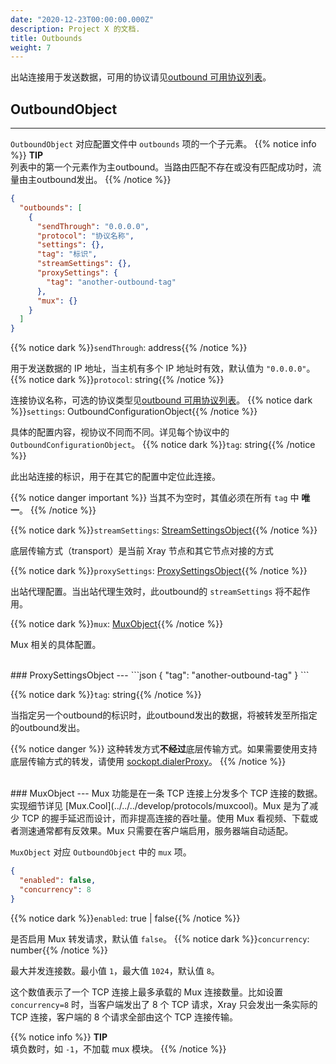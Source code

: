 ```yaml
---
date: "2020-12-23T00:00:00.000Z"
description: Project X 的文档.
title: Outbounds
weight: 7
---
```


出站连接用于发送数据，可用的协议请见[outbound 可用协议列表](../../outbound-protocols)。

## OutboundObject

---

`OutboundObject` 对应配置文件中 `outbounds` 项的一个子元素。
{{% notice info %}}
**TIP**\
列表中的第一个元素作为主outbound。当路由匹配不存在或没有匹配成功时，流量由主outbound发出。
{{% /notice %}}

```json
{
  "outbounds": [
    {
      "sendThrough": "0.0.0.0",
      "protocol": "协议名称",
      "settings": {},
      "tag": "标识",
      "streamSettings": {},
      "proxySettings": {
        "tag": "another-outbound-tag"
      },
      "mux": {}
    }
  ]
}
```

{{% notice dark %}}`sendThrough`: address{{% /notice %}}

用于发送数据的 IP 地址，当主机有多个 IP 地址时有效，默认值为 `"0.0.0.0"`。
{{% notice dark %}}`protocol`: string{{% /notice %}}

连接协议名称，可选的协议类型见[outbound 可用协议列表](../../outbound-protocols)。
{{% notice dark %}}`settings`: OutboundConfigurationObject{{% /notice %}}

具体的配置内容，视协议不同而不同。详见每个协议中的 `OutboundConfigurationObject`。
{{% notice dark %}}`tag`: string{{% /notice %}}

此出站连接的标识，用于在其它的配置中定位此连接。

{{% notice danger important %}}
当其不为空时，其值必须在所有 `tag` 中 **唯一**。
{{% /notice %}}

{{% notice dark %}}`streamSettings`: [StreamSettingsObject](../../base/transport#streamsettingsobject){{% /notice %}}

底层传输方式（transport）是当前 Xray 节点和其它节点对接的方式

{{% notice dark %}}`proxySettings`: [ProxySettingsObject](#proxysettingsobject){{% /notice %}}

出站代理配置。当出站代理生效时，此outbound的 `streamSettings` 将不起作用。

{{% notice dark %}}`mux`: [MuxObject](#muxobject){{% /notice %}}

Mux 相关的具体配置。

<br />
### ProxySettingsObject
---
```json
{
  "tag": "another-outbound-tag"
}
```

{{% notice dark %}}`tag`: string{{% /notice %}}

当指定另一个outbound的标识时，此outbound发出的数据，将被转发至所指定的outbound发出。

{{% notice danger %}}
这种转发方式**不经过**底层传输方式。如果需要使用支持底层传输方式的转发，请使用 [sockopt.dialerProxy](../transport/#sockoptobject)。
{{% /notice %}}

<br />
### MuxObject
---
Mux 功能是在一条 TCP 连接上分发多个 TCP 连接的数据。实现细节详见 [Mux.Cool](../../../develop/protocols/muxcool)。Mux 是为了减少 TCP 的握手延迟而设计，而非提高连接的吞吐量。使用 Mux 看视频、下载或者测速通常都有反效果。Mux 只需要在客户端启用，服务器端自动适配。

`MuxObject` 对应 `OutboundObject` 中的 `mux` 项。

```json
{
  "enabled": false,
  "concurrency": 8
}
```

{{% notice dark %}}`enabled`: true | false{{% /notice %}}

是否启用 Mux 转发请求，默认值 `false`。
{{% notice dark %}}`concurrency`: number{{% /notice %}}

最大并发连接数。最小值 `1`，最大值 `1024`，默认值 `8`。

这个数值表示了一个 TCP 连接上最多承载的 Mux 连接数量。比如设置 `concurrency=8` 时，当客户端发出了 8 个 TCP 请求，Xray 只会发出一条实际的 TCP 连接，客户端的 8 个请求全部由这个 TCP 连接传输。

{{% notice info %}}
**TIP**\
填负数时，如 `-1`，不加载 mux 模块。
{{% /notice %}}

